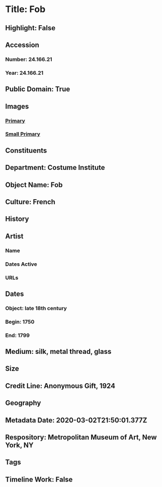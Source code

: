 # Title: Fob
## Highlight: False
## Accession
### Number: 24.166.21
### Year: 24.166.21
## Public Domain: True
## Images
### [Primary](https://images.metmuseum.org/CRDImages/ci/original/TSR24.166.21.JPG)
### [Small Primary](https://images.metmuseum.org/CRDImages/ci/web-large/TSR24.166.21.JPG)
## Constituents
## Department: Costume Institute
## Object Name: Fob
## Culture: French
## History
## Artist
### Name
### Dates Active
### URLs
## Dates
### Object: late 18th century
### Begin: 1750
### End: 1799
## Medium: silk, metal thread, glass
## Size
## Credit Line: Anonymous Gift, 1924
## Geography
## Metadata Date: 2020-03-02T21:50:01.377Z
## Respository: Metropolitan Museum of Art, New York, NY
## Tags
## Timeline Work: False